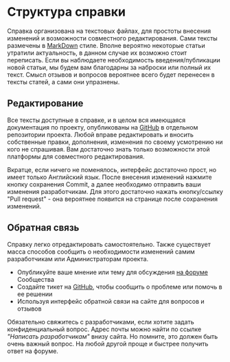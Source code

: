 
# Структура справки

Справка организована на текстовых файлах, для простоты внесения изменений и возможности совместного редактирования. Сами тексты размечены в [MarkDown](https://ru.wikipedia.org/wiki/Markdown) стиле. Вполне вероятно некоторые статьи утратили актуальность, в данном случае их возможно стоит переписать. Если вы наблюдаете необходимость введения/публикации новой статьи, мы будем вам благодарны за наброски или полный их текст. Смысл отзывов и вопросов вероятнее всего будет перенесен в тексты статей, а сами они упразнены. 

## Редактирование

Все тексты доступные в справке, и в целом вся имеющаяся документация по проекту, опубликованы на [GitHub](https://github.com/freedomsex/docs) в отдельном репозитории проекта. Любой вправе редактировать и вносить собственные правки, дополнения, изменения по своему усмотрению ни кого не спрашивая. Вам достаточно знать только возможности этой платформы для совместного редактирования. 

Вкратце, если ничего не поменялось, интерфейс достаточно прост, но имеет только Английский язык. После внесения изменений нажмите кнопку сохранения Commit, а далее необходимо отправить ваши изменения разработчикам. Для этого достаточно нажать кнопку/ссылку "Pull request" - она вероятнее появится на странице после сохранения изменений. 

## Обратная связь

Справку легко отредактировать самостоятельно. Также существует масса способов сообщить о необходимости изменений самим разработчикам или Администраторам проекта. 
- Опубликуйте ваше мнение или тему для обсуждения [на форуме](http://freedomsex.info/) Сообщества
- Создайте тикет на [GitHub](https://github.com/freedomsex/freedomsex/issues), чтобы сообщить о проблеме или помочь в ее решении
- Используя интерфейс обратной связи на сайте для вопросов и отзывов

Обязательно свяжитесь с разработчиками, если хотите задать конфиденциальный вопрос. Адрес почты можно найти по ссылке _"Написать разработчикам"_ внизу сайта. Но помните, это должен быть очень важный вопрос. На любой другой проще и быстрее получить ответ на форуме.
